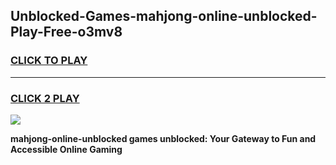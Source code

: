 
## Unblocked-Games-mahjong-online-unblocked-Play-Free-o3mv8
<h3>
<a href="https://premium76.site?title=mahjong-online-unblocked&ref=18A1">CLICK TO PLAY</a></h3>
<hr>

<h3>
<a href="https://premium76.site?title=mahjong-online-unblocked&ref=18A1">CLICK 2 PLAY</a>
  
</h3>

<a href="https://premium76.site?title=mahjong-online-unblocked&ref=18A1"><img src="https://clearcache.store/games.png"></a>


**mahjong-online-unblocked games unblocked: Your Gateway to Fun and Accessible Online Gaming**
